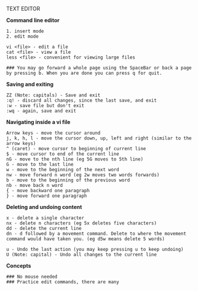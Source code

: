 TEXT EDITOR

__Command line editor__

    1. insert mode
    2. edit mode

    vi <file> - edit a file 
    cat <file> - view a file
    less <file> - convenient for viewing large files

    ### You may go forward a whole page using the SpaceBar or back a page by pressing b. When you are done you can press q for quit.

__Saving and exiting__

    ZZ (Note: capitals) - Save and exit
    :q! - discard all changes, since the last save, and exit
    :w - save file but don't exit
    :wq - again, save and exit

__Navigating inside a vi file__

    Arrow keys - move the cursor around
    j, k, h, l - move the cursor down, up, left and right (similar to the arrow keys)
    ^ (caret) - move cursor to beginning of current line
    $ - move cursor to end of the current line
    nG - move to the nth line (eg 5G moves to 5th line)
    G - move to the last line
    w - move to the beginning of the next word
    nw - move forward n word (eg 2w moves two words forwards)
    b - move to the beginning of the previous word
    nb - move back n word
    { - move backward one paragraph
    } - move forward one paragraph

__Deleting and undoing content__

    x - delete a single character
    nx - delete n characters (eg 5x deletes five characters)
    dd - delete the current line
    dn - d followed by a movement command. Delete to where the movement command would have taken you. (eg d5w means delete 5 words)

    u - Undo the last action (you may keep pressing u to keep undoing)
    U (Note: capital) - Undo all changes to the current line

__Concepts__

    ### No mouse needed 
    ### Practice edit commands, there are many